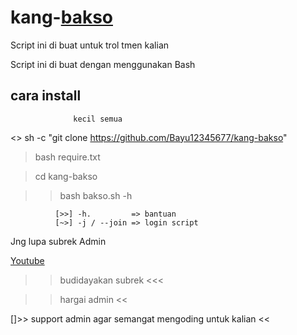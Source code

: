 # kang-[bakso](https://github.com/Bayu12345677/kang-bakso)

Script ini di buat untuk trol tmen kalian

Script ini di buat dengan menggunakan Bash

## cara install
                  kecil semua

<> sh -c "git clone https://github.com/Bayu12345677/kang-bakso"

> bash require.txt

> cd kang-bakso

>> bash bakso.sh -h


              [>>] -h.         => bantuan
              [~>] -j / --join => login script





Jng lupa subrek Admin

[     Youtube](https://youtube.com/channel/UCtu-GcxKL8kJBXpR1wfMgWg)


>> budidayakan subrek <<<

>> hargai admin <<

[]>> support admin agar semangat mengoding untuk kalian <<
